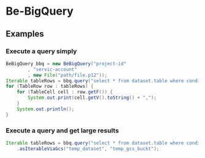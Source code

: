 # Be-BigQuery
## Examples
### Execute a query simply
```java
BeBigQuery bbq = new BeBigQuery("project-id"
        , "servic-account"
        , new File("path/file.p12"));
Iterable tableRows = bbq.query("select * from dataset.table where condition=11").asIterable();
for (TableRow row : tableRows) {
    for (TableCell cell : row.getF()) {
        System.out.print(cell.getV().toString() + ",");
    }
    System.out.println();
}
```

### Execute a query and get large results
```java
Iterable tableRows = bbq.query("select * from dataset.table where condition=11")
    .asIterableViaGcs("temp_dataset", "temp_gcs_buckt");
```
